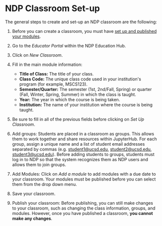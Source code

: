 # NDP Classroom Set-up

The general steps to create and set-up an NDP classroom are the following:

1. Before you can create a classroom, you must have [set up and published your modules](../ndp-modules/module-tutorial.md).
2. Go to the *Educator Portal* within the NDP Education Hub. 
3. Click on *New Classroom*. 
4. Fill in the main module information:
    - **Title of Class:** The title of your class. 
    - **Class Code:** The unique class code used in your institution's program (for example, MSCS123).
    - **Semester/Quarter:** The semester (1st, 2nd/Fall, Spring) or quarter (Fall, Winter, Spring, Summer) in which the class is taught.
    - **Year:** The year in which the course is being taken.
     - **Institution:** The name of your institution where the course is being taught. 
5. Be sure to fill in all of the previous fields before clicking on *Set Up Classroom*.
6. Add groups: Students are placed in a classroom as groups. This allows them to work together and share resources within JupyterHub. 
For each group, assign a unique name and a list of student email addresses separated by commas (e.g. student1@ucsd.edu, student2@ucsd.edu, student3@ucsd.edu).
Before adding students to groups, students must log in to NDP so that the system recognizes them as NDP users and allows them to join groups. 

7. Add Modules: Click on *Add a module* to add modules with a due date to your classroom. Your modules must be published before you can select them from the drop down menu.
8. Save your classroom. 
9. Publish your classroom: Before publishing, you can still make changes to your classroom, such as changing the class information, groups, and modules. However, once you have published a classroom, **you cannot make any changes**.